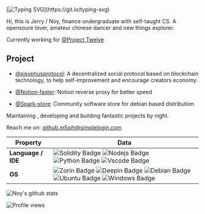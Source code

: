 [![Typing SVG](https://readme-typing-svg.herokuapp.com?color=%2336BCF7&center=true&vCenter=true&width=600&lines=Hello,+computer+World!)](https://git.io/typing-svg)



Hi, this is Jerry / Noy, finance undergraduate with self-taught CS. A opensoure lover, amateur chinese dancer and new things explorer.


Currently working for [@Project Twelve](https://github.com/ProjectTwelve/)

## Project

- [@sisyphusprotocol](https://github.com/sisyphusprotocol/): A decentralized social protocol based on blockchain technology, to help self-improvement and encourage creators economy.

- [@Notion-faster](https://github.com/Jerrywang959/notion-reverse-proxy): Notion reverse proxy for better speed 
  
- [@Spark-store](https://gitee.com/deepin-community-store): Community software store for debian based distribution

Maintaining , developing  and building fantastic projects by night.

Reach me on: github.m5oih@simplelogin.com


| Property           | Data                                                                                                                                                                                                                                                                                                                                                                                                                                                                                                                                                                                                                                |
| ------------------ | ----------------------------------------------------------------------------------------------------------------------------------------------------------------------------------------------------------------------------------------------------------------------------------------------------------------------------------------------------------------------------------------------------------------------------------------------------------------------------------------------------------------------------------------------------------------------------------------------------------------------------------- |
| **Language / IDE** | ![Solidity Badge](https://img.shields.io/badge/-Solidity-3776AB?style=flat&logo=Solidity&logoColor=white) ![Nodejs Badge](https://img.shields.io/badge/-Node.js-3776AB?style=flat&logo=Node.js&logoColor=white) ![Python Badge](https://img.shields.io/badge/-Python-3776AB?style=flat&logo=Python&logoColor=white) ![Vscode Badge](https://img.shields.io/badge/-Vscode-3776AB?style=flat&logo=VisualStudioCode&logoColor=white)                                                                                                  |
| **OS**             | ![Zorin Badge](https://img.shields.io/badge/-Zorin-3776AB?style=flat&logo=Zorin&logoColor=white) ![Deepin Badge](https://img.shields.io/badge/-Deepin-3776AB?style=flat&logo=Deepin&logoColor=white) ![Debian Badge](https://img.shields.io/badge/-Debian-3776AB?style=flat&logo=Debian&logoColor=white) ![Ubuntu Badge](https://img.shields.io/badge/-Ubuntu-3776AB?style=flat&logo=Ubuntu&logoColor=white) ![Windows Badge](https://img.shields.io/badge/-Windows-3776AB?style=flat&logo=Windows&logoColor=white) |

![Noy's github stats](https://github-readme-stats.vercel.app/api?username=Jerrywang959&show_icons=true&theme=radical&include_all_commits=true)




![Profile views](https://gpvc.arturio.dev/Jerrywang959)
